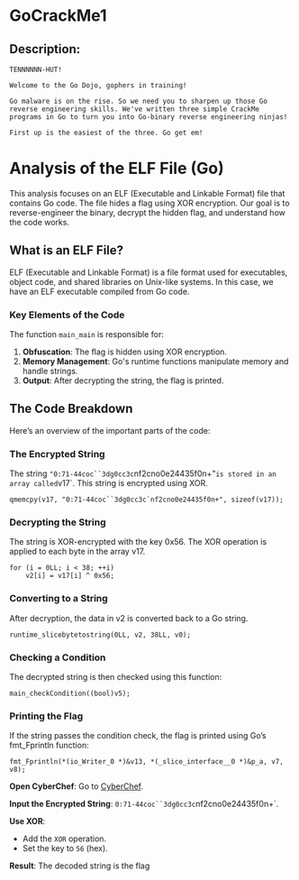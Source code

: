 # GoCrackMe1

## Description:

```
TENNNNNN-HUT!

Welcome to the Go Dojo, gophers in training!

Go malware is on the rise. So we need you to sharpen up those Go reverse engineering skills. We've written three simple CrackMe programs in Go to turn you into Go-binary reverse engineering ninjas!

First up is the easiest of the three. Go get em!
```

# Analysis of the ELF File (Go)

This analysis focuses on an ELF (Executable and Linkable Format) file that contains Go code. The file hides a flag using XOR encryption. Our goal is to reverse-engineer the binary, decrypt the hidden flag, and understand how the code works.

## What is an ELF File?

ELF (Executable and Linkable Format) is a file format used for executables, object code, and shared libraries on Unix-like systems. In this case, we have an ELF executable compiled from Go code. 

### Key Elements of the Code

The function `main_main` is responsible for:
1. **Obfuscation**: The flag is hidden using XOR encryption.
2. **Memory Management**: Go's runtime functions manipulate memory and handle strings.
3. **Output**: After decrypting the string, the flag is printed.

## The Code Breakdown

Here’s an overview of the important parts of the code:

### The Encrypted String

The string `"0:71-44coc``3dg0cc3c`nf2cno0e24435f0n+"` is stored in an array called `v17`. This string is encrypted using XOR.

```
qmemcpy(v17, "0:71-44coc``3dg0cc3c`nf2cno0e24435f0n+", sizeof(v17));
```

### Decrypting the String
The string is XOR-encrypted with the key 0x56. The XOR operation is applied to each byte in the array v17.

```
for (i = 0LL; i < 38; ++i)
    v2[i] = v17[i] ^ 0x56;
```

### Converting to a String
After decryption, the data in v2 is converted back to a Go string.

```
runtime_slicebytetostring(0LL, v2, 38LL, v0);
```

### Checking a Condition
The decrypted string is then checked using this function:

```
main_checkCondition((bool)v5);
```

### Printing the Flag
If the string passes the condition check, the flag is printed using Go’s fmt_Fprintln function:

```
fmt_Fprintln(*(io_Writer_0 *)&v13, *(_slice_interface__0 *)&p_a, v7, v8);
```

**Open CyberChef**: Go to [CyberChef](https://gchq.github.io/CyberChef/).

**Input the Encrypted String**: `0:71-44coc``3dg0cc3c`nf2cno0e24435f0n+`.

**Use XOR**:
   - Add the `XOR` operation.
   - Set the key to `56` (hex).

**Result**: The decoded string is the flag